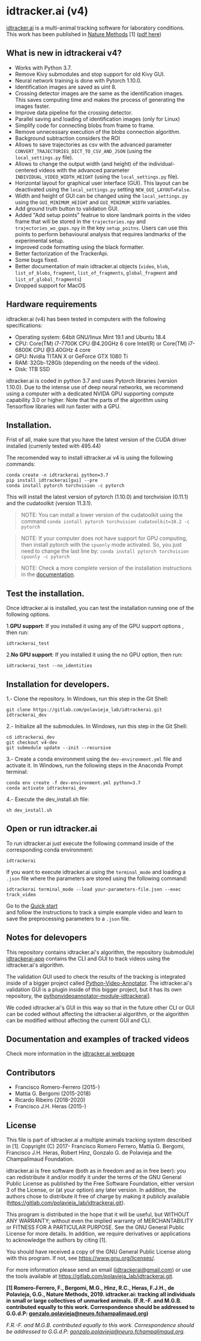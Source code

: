 # idtracker.ai (v4)

[idtracker.ai](https://idtracker.ai) is a multi-animal tracking software for 
laboratory conditions. 
This work has been published in 
[Nature Methods](https://www.nature.com/articles/s41592-018-0295-5?WT.feed_name=subjects_software) 
[1] ([pdf here](https://drive.google.com/file/d/1fYBcmH6PPlwy0AQcr4D0iS2Qd-r7xU9n/view?usp=sharing))

## What is new in idtrackerai v4?

- Works with Python 3.7.
- Remove Kivy submodules and stop support for old Kivy GUI.
- Neural network training is done with Pytorch 1.10.0.
- Identification images are saved as uint 8.
- Crossing detector images are the same as the identification images. This
 saves computing time and makes the process of generating the images faster.
- Improve data pipeline for the crossing detector.
- Parallel saving and loading of identification images (only for Linux)
- Simplify code for connecting blobs from frame to frame.
- Remove unnecessary execution of the blobs connection algorithm.
- Background subtraction considers the ROI
- Allows to save trajectories as csv with the advanced parameter 
`CONVERT_TRAJECTORIES_DICT_TO_CSV_AND_JSON` (using the 
`local_settings.py` file).
- Allows to change the output width (and height) of the individual-centered 
videos with the advanced parameter `INDIVIDUAL_VIDEO_WIDTH_HEIGHT` 
(using the `local_settings.py` file).
- Horizontal layout for graphical user interface (GUI). This layout can be
deactivated using the `local_settings.py` setting  `NEW_GUI_LAYOUT=False`.
- Width and height of GUI can be changed using the `local_settings.py` using 
the `GUI_MINIMUM_HEIGHT` and `GUI_MINIMUM_WIDTH` variables.
- Add ground truth button to validation GUI.
- Added "Add setup points" featrue to store landmark points in the video frame 
that will be stored in the `trajectories.npy` and `trajectories_wo_gaps.npy` 
in the key `setup_poitns`. Users can use this points to perform behavioural
analysis that requires landmarks of the experimental setup.
- Improved code formatting using the black formatter.
- Better factorization of the TrackerApi.
- Some bugs fixed.
- Better documentation of main idtracker.ai objects (`video`, `blob`, 
`list_of_blobs`, `fragment`, `list_of_fragments`, 
`global_fragment` and `list_of_global_fragments`)
- Dropped support for MacOS

## Hardware requirements

idtracker.ai (v4) has been tested in computers with the following
 specifications:

- Operating system: 64bit GNU/linux Mint 19.1 and Ubuntu 18.4
- CPU: Core(TM) i7-7700K CPU @4.20GHz 6 core Intel(R) or Core(TM) i7-6800K 
CPU @3.40GHz 4 core
- GPU: Nvidia TITAN X or GeForce GTX 1080 Ti
- RAM: 32Gb-128Gb (depending on the needs of the video).
- Disk: 1TB SSD

idtracker.ai is coded in python 3.7 and uses Pytorch libraries
(version 1.10.0). 
Due to the intense use of deep neural networks, we recommend using a
 computer with a dedicated NVIDA GPU supporting compute capability 3.0 
 or higher. 
Note that the parts of the algorithm using Tensorflow libraries will run
 faster with a GPU.

## Installation.

Frist of all, make sure that you have the latest version of the CUDA driver 
installed (currenly tested with 495.44)

The recomended way to install idtracker.ai v4 is using the following commands:

    conda create -n idtrackerai python=3.7
    pip install idtrackerai[gui] --pre
    conda install pytorch torchvision -c pytorch

This will install the latest version of pytorch (1.10.0) and torchvision (0.11.1)
and the cudatoolkit (version 11.3.1).

> NOTE: You can install a lower version of the cudatoolkit using the command
> `conda isntall pytorch torchvision cudatoolkit=10.2 -c pytorch`

> NOTE: If your computer does not have support for GPU computing, then install 
pytorch with the `cpuonly` mode activated. So, you just need to change the
last line by: `conda install pytorch torchvision cpuonly -c pytorch`

> NOTE: Check a more complete version of the installation instructions 
> in the [documentation](https://idtrackerai.readthedocs.io/en/latest/how_to_install.html).

## Test the installation.

Once idtracker.ai is installed, you can test the installation running one of
 the following options.

1.**GPU support**: If you installed it using any of the GPU support options
, then run:

    idtrackerai_test

2.**No GPU support**: If you installed it using the no GPU option, then run:

    idtrackerai_test --no_identities

## Installation for developers.

1.- Clone the repository. In Windows, run this step in the Git Shell:

    git clone https://gitlab.com/polavieja_lab/idtrackerai.git idtrackerai_dev

2.- Initialize all the submodules. In Windows, run this step in the Git Shell:
    
    cd idtrackerai_dev 
    git checkout v4-dev
    git submodule update --init --recursive
    
3.- Create a conda environment using the `dev-environment.yml` file
 and activate it. In Windows, run the following steps in the Anaconda Prompt 
 terminal:

    conda env create -f dev-environment.yml python=3.7
    conda activate idtrackerai_dev 
       
4.- Execute the dev_install.sh file:

    sh dev_install.sh

## Open or run idtracker.ai

To run idtracker.ai just execute the following command inside of the 
corresponding conda environment:

    idtrackerai

If you want to execute idtracker.ai using the `terminal_mode` and loading a 
`.json` file where the parameters are stored using the following command:

    idtrackerai terminal_mode --load your-parameters-file.json --exec track_video

Go to the 
[Quick start](https://idtrackerai.readthedocs.io/en/latest/quickstart.html)  
 and follow the instructions to track a simple example video and learn to
  save the preprocessing parameters to a `.json` file.

  
## Notes for delevopers

This repository contains idtracker.ai's algorithm, the repository (submodule)
[idtrackerai-app](https://gitlab.com/polavieja_lab/idtrackerai-app) contains 
the CLI and GUI to track videos using the idtracker.ai's algorithm.

The validation GUI used to check the results of the tracking is integrated 
inside of a bigger project called 
[Python-Video-Annotator](https://pythonvideoannotator.readthedocs.io/en/master/).
The idtracker.ai's validation GUI is a plugin inside of this bigger project,
but it has its own repository, the 
[pythonvideoannotator-module-idtrackerai](https://github.com/video-annotator/pythonvideoannotator-module-idtrackerai)].

We coded idtracker.ai's GUI in this way so that in the future other CLI or GUI
can be coded without affecting the idtracker.ai algorithm, or the algorithm
can be modified without affecting the current GUI and CLI.
## Documentation and examples of tracked videos

Check more information in the [idtracker.ai webpage](https://idtrackerai.readthedocs.io/en/latest/index.html)

## Contributors
* Francisco Romero-Ferrero (2015-)
* Mattia G. Bergomi (2015-2018)
* Ricardo Ribeiro (2018-2020)
* Francisco J.H. Heras (2015-)

## License
This file is part of idtracker.ai a multiple animals tracking system
described in [1].
Copyright (C) 2017- Francisco Romero Ferrero, Mattia G. Bergomi,
Francisco J.H. Heras, Robert Hinz, Gonzalo G. de Polavieja and the
Champalimaud Foundation.

idtracker.ai is free software (both as in freedom and as in free beer):
you can redistribute it and/or modify it under the terms of the GNU
General Public License as published by the Free Software Foundation,
either version 3 of the License, or (at your option) any later version.
In addition, the authors chose to distribute it free of charge by making it
publicly available (https://gitlab.com/polavieja_lab/idtrackerai.git).

This program is distributed in the hope that it will be useful,
but WITHOUT ANY WARRANTY; without even the implied warranty of
MERCHANTABILITY or FITNESS FOR A PARTICULAR PURPOSE.  See the
GNU General Public License for more details. In addition, we require
derivatives or applications to acknowledge the authors by citing [1].

You should have received a copy of the GNU General Public License
along with this program.  If not, see <https://www.gnu.org/licenses/>.

For more information please send an email (idtrackerai@gmail.com) or
use the tools available at https://gitlab.com/polavieja_lab/idtrackerai.git.

**[1] Romero-Ferrero, F., Bergomi, M.G., Hinz, R.C., Heras, F.J.H., 
de Polavieja, G.G., Nature Methods, 2019.
idtracker.ai: tracking all individuals in small or large collectives 
of unmarked animals.
(F.R.-F. and M.G.B. contributed equally to this work.
Correspondence should be addressed to G.G.d.P: 
gonzalo.polavieja@neuro.fchampalimaud.org)**

*F.R.-F. and M.G.B. contributed equally to this work. 
Correspondence should be addressed to G.G.d.P:
gonzalo.polavieja@neuro.fchampalimaud.org.*
